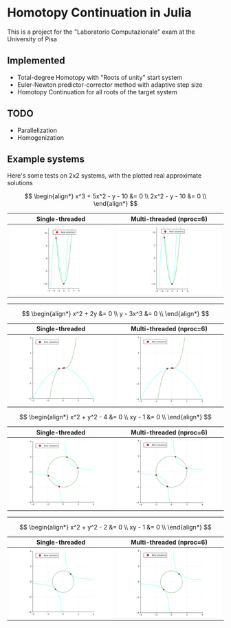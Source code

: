 # Homotopy Continuation in Julia

This is a project for the "Laboratorio Computazionale" exam at the University of Pisa

## Implemented

- Total-degree Homotopy with "Roots of unity" start system
- Euler-Newton predictor-corrector method with adaptive step size
- Homotopy Continuation for all roots of the target system

## TODO

- Parallelization
- Homogenization

## Example systems

Here's some tests on 2x2 systems, with the plotted real approximate solutions

$$
\begin{align*}
x^3 + 5x^2 - y - 10 &= 0 \\
2x^2 - y - 10 &= 0 \\
\end{align*}
$$

| Single-threaded   | Multi-threaded (nproc=6)        |
|-------------------|---------------------------------|
| ![Solution 1](plots/solutions1.png) | ![Multi-threaded Solution 1](plots/solutions1_6.png) |

---

$$
\begin{align*}
x^2 + 2y  &= 0 \\
y - 3x^3 &= 0 \\
\end{align*}
$$

| Single-threaded   | Multi-threaded (nproc=6)        |
|-------------------|---------------------------------|
| ![Solution 2](plots/solutions2.png) | ![Multi-threaded Solution 2](plots/solutions2_6.png) |

$$
\begin{align*}
x^2 + y^2 - 4 &= 0 \\
xy - 1 &= 0 \\
\end{align*}
$$

| Single-threaded   | Multi-threaded (nproc=6)        |
|-------------------|---------------------------------|
| ![Solution 3](plots/solutions3.png) | ![Multi-threaded Solution 3](plots/solutions3_6.png) |

---

$$
\begin{align*}
x^2 + y^2 - 2 &= 0 \\
xy - 1 &= 0 \\
\end{align*}
$$

| Single-threaded   | Multi-threaded (nproc=6)        |
|-------------------|---------------------------------|
| ![Solution 4](plots/solutions4.png) | ![Multi-threaded Solution 4](plots/solutions4_6.png) |
